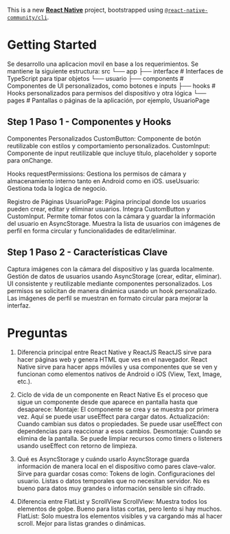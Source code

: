 This is a new [**React Native**](https://reactnative.dev) project, bootstrapped using [`@react-native-community/cli`](https://github.com/react-native-community/cli).

# Getting Started

Se desarrollo una aplicacion movil en base a los requerimientos.
Se mantiene la siguiente estructura:
src
└── app
├── interface # Interfaces de TypeScript para tipar objetos
└── usuario
├── components # Componentes de UI personalizados, como botones e inputs
├── hooks # Hooks personalizados para permisos del dispositivo y otra lógica
└── pages # Pantallas o páginas de la aplicación, por ejemplo, UsuarioPage

## Step 1 Paso 1 - Componentes y Hooks

Componentes Personalizados
CustomButton: Componente de botón reutilizable con estilos y comportamiento personalizados.
CustomInput: Componente de input reutilizable que incluye título, placeholder y soporte para onChange.

Hooks
requestPermissions: Gestiona los permisos de cámara y almacenamiento interno tanto en Android como en iOS.
useUsuario: Gestiona toda la logica de negocio.

Registro de Páginas
UsuarioPage: Página principal donde los usuarios pueden crear, editar y eliminar usuarios.
Integra CustomButton y CustomInput.
Permite tomar fotos con la cámara y guardar la información del usuario en AsyncStorage.
Muestra la lista de usuarios con imágenes de perfil en forma circular y funcionalidades de editar/eliminar.

## Step 1 Paso 2 - Características Clave

Captura imágenes con la cámara del dispositivo y las guarda localmente.
Gestión de datos de usuarios usando AsyncStorage (crear, editar, eliminar).
UI consistente y reutilizable mediante componentes personalizados.
Los permisos se solicitan de manera dinámica usando un hook personalizado.
Las imágenes de perfil se muestran en formato circular para mejorar la interfaz.

# Preguntas

1. Diferencia principal entre React Native y ReactJS
ReactJS sirve para hacer páginas web y genera HTML que ves en el navegador.
React Native sirve para hacer apps móviles y usa componentes que se ven y funcionan como elementos nativos de Android o iOS (View, Text, Image, etc.).

2. Ciclo de vida de un componente en React Native
Es el proceso que sigue un componente desde que aparece en pantalla hasta que desaparece:
Montaje: El componente se crea y se muestra por primera vez. Aquí se puede usar useEffect para cargar datos.
Actualización: Cuando cambian sus datos o propiedades. Se puede usar useEffect con dependencias para reaccionar a esos cambios.
Desmontaje: Cuando se elimina de la pantalla. Se puede limpiar recursos como timers o listeners usando useEffect con retorno de limpieza.

3. Qué es AsyncStorage y cuándo usarlo
AsyncStorage guarda información de manera local en el dispositivo como pares clave-valor. Sirve para guardar cosas como:
Tokens de login.
Configuraciones del usuario.
Listas o datos temporales que no necesitan servidor.
No es bueno para datos muy grandes o información sensible sin cifrado.

4. Diferencia entre FlatList y ScrollView
ScrollView: Muestra todos los elementos de golpe. Bueno para listas cortas, pero lento si hay muchos.
FlatList: Solo muestra los elementos visibles y va cargando más al hacer scroll. Mejor para listas grandes o dinámicas.
